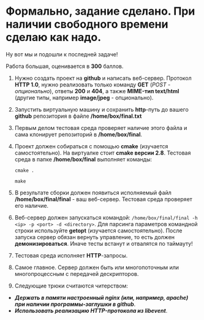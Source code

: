 # Формально, задание сделано. При наличии свободного времени сделаю как надо.


Ну вот мы и подошли к последней задаче!

Работа большая, оценивается в **300** баллов.

1. Нужно создать проект на **github** и написать веб-сервер. Протокол **HTTP 1.0**, нужно реализовать только команду **GET** (*POST - опционально*), ответы **200** и **404**, а также **MIME-тип text/html** (другие типы, например **image/jpeg** - опционально).

2. Запустить виртуальную машину и сохранить **http**-путь до вашего **github** репозитория в файле **/home/box/final.txt**

3. Первым делом тестовая среда проверяет наличие этого файла и сама клонирует репозиторий в **/home/box/final**.

4. Проект должен собираться с помощью **cmake** (изучается самостоятельно). На виртуалке стоит **cmake версии 2.8**. Тестовая среда в папке **/home/box/final** выполняет команды:

    `cmake .`
  
    `make`

5. В результате сборки должен появиться исполняемый файл **/home/box/final/final** - ваш веб-сервер. Тестовая среда проверяет его наличие.

6. Веб-сервер должен запускаться командой: `/home/box/final/final -h <ip> -p <port> -d <directory>`.
Для парсинга параметров командной строки используйте **getopt** (изучается самостоятельно). После запуска сервер обязан вернуть управление, то есть должен **демонизироваться**. Иначе тесты встанут и отвалятся по таймауту!

7. Тестовая среда исполняет **HTTP**-запросы.

8. Самое главное. Сервер должен быть или многопоточным или многопроцессным с передачей дескрипторов.

9. Следующие трюки считаются читерством:

* ***Держать в памяти настроенный nginx (или, например, apache) при наличии программы-заглушки в github***.
* ***Использовать реализацию HTTP-протокола из libevent***.
